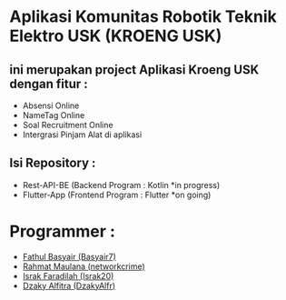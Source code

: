 # Aplikasi Komunitas Robotik Teknik Elektro USK (KROENG USK)
## ini merupakan project Aplikasi Kroeng USK dengan fitur :
- Absensi Online
- NameTag Online
- Soal Recruitment Online
- Intergrasi Pinjam Alat di aplikasi

## Isi Repository :
- Rest-API-BE (Backend Program : Kotlin *in progress)
- Flutter-App (Frontend Program : Flutter *on going)

# Programmer :
- <a href="https://github.com/basyair7">Fathul Basyair (Basyair7)</a>
- <a href="https://github.com/networkcrime">Rahmat Maulana (networkcrime)</a>
- <a href="https://github.com/Israk20">Israk Faradilah (Israk20)</a>
- <a href="https://github.com/DzakyAlfr">Dzaky Alfitra (DzakyAlfr)</a>
